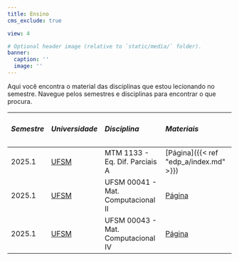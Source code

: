 ```yaml
---
title: Ensino
cms_exclude: true

view: 4

# Optional header image (relative to `static/media/` folder).
banner:
  caption: ''
  image: ''
---
```


Aqui você encontra o material das disciplinas que estou lecionando no semestre. Navegue pelos semestres e disciplinas para encontrar o que procura.

|              <h5>Semestre</h5>          | <h5>Universidade</h5>   | <h5>Disciplina</h5>   | <h5>Materiais</h5>   |
|:------------------------------------|:----|:----|:----|
| 2025.1             | [UFSM](https://www.ufsm.br/) | MTM 1133 -  Eq. Dif. Parciais A | [Página]({{< ref "edp_a/index.md" >}})  |
| 2025.1             | [UFSM](https://www.ufsm.br/) | UFSM 00041 -  Mat. Computacional II | [Página](https://github.com/felipeminuzzi/NumericalMath/tree/main/MtmComp_II)  |
| 2025.1             | [UFSM](https://www.ufsm.br/) | UFSM 00043 -  Mat. Computacional IV | [Página](https://github.com/felipeminuzzi/NumericalMath/tree/main/MtmComp_IV)  |